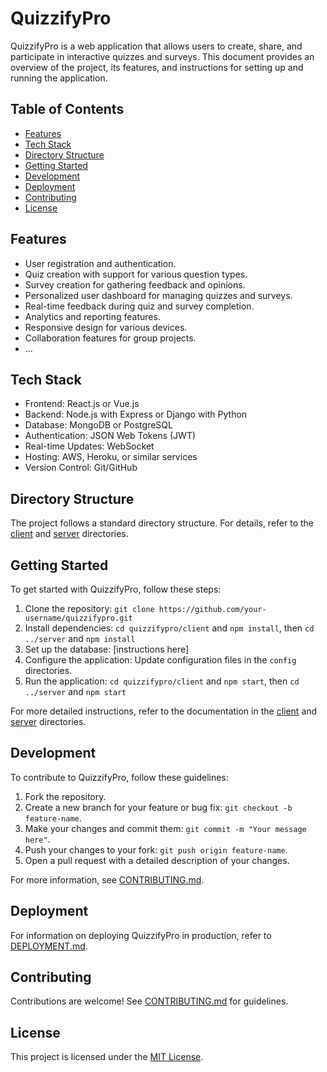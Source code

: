 # QuizzifyPro

QuizzifyPro is a web application that allows users to create, share, and participate in interactive quizzes and surveys. This document provides an overview of the project, its features, and instructions for setting up and running the application.

## Table of Contents

- [Features](#features)
- [Tech Stack](#tech-stack)
- [Directory Structure](#directory-structure)
- [Getting Started](#getting-started)
- [Development](#development)
- [Deployment](#deployment)
- [Contributing](#contributing)
- [License](#license)

## Features

- User registration and authentication.
- Quiz creation with support for various question types.
- Survey creation for gathering feedback and opinions.
- Personalized user dashboard for managing quizzes and surveys.
- Real-time feedback during quiz and survey completion.
- Analytics and reporting features.
- Responsive design for various devices.
- Collaboration features for group projects.
- ...

## Tech Stack

- Frontend: React.js or Vue.js
- Backend: Node.js with Express or Django with Python
- Database: MongoDB or PostgreSQL
- Authentication: JSON Web Tokens (JWT)
- Real-time Updates: WebSocket
- Hosting: AWS, Heroku, or similar services
- Version Control: Git/GitHub

## Directory Structure

The project follows a standard directory structure. For details, refer to the [client](./client) and [server](./server) directories.

## Getting Started

To get started with QuizzifyPro, follow these steps:

1. Clone the repository: `git clone https://github.com/your-username/quizzifypro.git`
2. Install dependencies: `cd quizzifypro/client` and `npm install`, then `cd ../server` and `npm install`
3. Set up the database: [instructions here]
4. Configure the application: Update configuration files in the `config` directories.
5. Run the application: `cd quizzifypro/client` and `npm start`, then `cd ../server` and `npm start`

For more detailed instructions, refer to the documentation in the [client](./client) and [server](./server) directories.

## Development

To contribute to QuizzifyPro, follow these guidelines:

1. Fork the repository.
2. Create a new branch for your feature or bug fix: `git checkout -b feature-name`.
3. Make your changes and commit them: `git commit -m "Your message here"`.
4. Push your changes to your fork: `git push origin feature-name`.
5. Open a pull request with a detailed description of your changes.

For more information, see [CONTRIBUTING.md](./CONTRIBUTING.md).

## Deployment

For information on deploying QuizzifyPro in production, refer to [DEPLOYMENT.md](./DEPLOYMENT.md).

## Contributing

Contributions are welcome! See [CONTRIBUTING.md](./CONTRIBUTING.md) for guidelines.

## License

This project is licensed under the [MIT License](./LICENSE).
